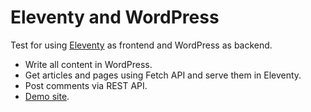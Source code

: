 # Eleventy and WordPress

Test for using [Eleventy](https://www.11ty.dev/) as frontend and WordPress as backend.

- Write all content in WordPress.
- Get articles and pages using Fetch API and serve them in Eleventy.
- Post comments via REST API.
- [Demo site](https://11ty-wp.netlify.com/).
